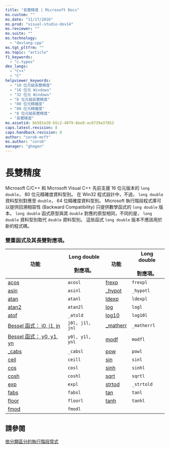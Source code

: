 ```yaml
---
title: "長雙精度 | Microsoft Docs"
ms.custom: ""
ms.date: "11/17/2016"
ms.prod: "visual-studio-dev14"
ms.reviewer: ""
ms.suite: ""
ms.technology: 
  - "devlang-cpp"
ms.tgt_pltfrm: ""
ms.topic: "article"
f1_keywords: 
  - "c.types"
dev_langs: 
  - "C++"
  - "C"
helpviewer_keywords: 
  - "10 位元組長雙精度"
  - "16 位元 Windows"
  - "32 位元 Windows"
  - "8 位元組長雙精度"
  - "80 位元精確度"
  - "80 位元精確度"
  - "8 位元組長雙精度"
  - "長雙精度"
ms.assetid: bb581e20-b5c2-4079-8ee8-ac6739a37852
caps.latest.revision: 8
caps.handback.revision: 8
author: "corob-msft"
ms.author: "corob"
manager: "ghogen"
---
```

# 長雙精度
Microsoft C\/C\+\+ 和 Microsoft Visual C\+\+ 先前支援 16 位元版本的 `long double`， 80 位元精確度資料型別。  在 Win32 程式設計中，不過， `long double` 資料型別對應至 `double`， 64 位精確度資料型別。  Microsoft 執行階段程式庫可以提供回溯相容性 \(Backward Compatibility\) 只提供數學函式的 `long double` 版本。  `long double` 函式原型與其 `double` 對應的原型相同，不同的是， `long` `double` 資料型別取代 `double` 資料型別。  這些函式 `long double` 版本不應該用於新的程式碼。  
  
### 雙重函式及其長雙對應項。  
  
|功能|Long double<br /><br /> 對應項。|功能|Long double<br /><br /> 對應項。|  
|--------|--------------------------|--------|--------------------------|  
|[acos](/visual-cpp/c-runtime-library/reference/acos-acosf-acosl)|`acosl`|[frexp](/visual-cpp/c-runtime-library/reference/frexp)|`frexpl`|  
|[asin](/visual-cpp/c-runtime-library/reference/asin-asinf-asinl)|`asinl`|[\_hypot](/visual-cpp/c-runtime-library/reference/hypot-hypotf-hypotl-hypot-hypotf-hypotl)|`_hypotl`|  
|[atan](/visual-cpp/c-runtime-library/reference/atan-atanf-atanl-atan2-atan2f-atan2l)|`atanl`|[ldexp](/visual-cpp/c-runtime-library/reference/ldexp)|`ldexpl`|  
|[atan2](/visual-cpp/c-runtime-library/reference/atan-atanf-atanl-atan2-atan2f-atan2l)|`atan2l`|[log](/visual-cpp/c-runtime-library/reference/log-logf-log10-log10f)|`logl`|  
|[atof](/visual-cpp/c-runtime-library/reference/atof-atof-l-wtof-wtof-l)|`_atold`|[log10](/visual-cpp/c-runtime-library/reference/log-logf-log10-log10f)|`log10l`|  
|[Bessel 函式： j0, j1, jn](../misc/bessel-functions-j0-j1-jn.md)|`j0l, j1l, jnl`|[\_matherr](/visual-cpp/c-runtime-library/reference/matherr)|`_matherrl`|  
|[Bessel 函式： y0, y1, yn](../Topic/Bessel%20Functions:%20_y0,%20_y1,%20_yn.md)|`y0l, y1l, ynl`|[modf](/visual-cpp/c-runtime-library/reference/modf-modff-modfl)|`modfl`|  
|[\_cabs](/visual-cpp/c-runtime-library/reference/cabs)|`_cabsl`|[pow](/visual-cpp/c-runtime-library/reference/pow-powf-powl)|`powl`|  
|[ceil](/visual-cpp/c-runtime-library/reference/ceil-ceilf-ceill)|`ceill`|[sin](/visual-cpp/c-runtime-library/reference/sin-sinf-sinl-sinh-sinhf-sinhl)|`sinl`|  
|[cos](/visual-cpp/c-runtime-library/reference/cos-cosf-cosl-cosh-coshf-coshl)|`cosl`|[sinh](/visual-cpp/c-runtime-library/reference/sin-sinf-sinl-sinh-sinhf-sinhl)|`sinhl`|  
|[cosh](/visual-cpp/c-runtime-library/reference/cos-cosf-cosl-cosh-coshf-coshl)|`coshl`|[sqrt](/visual-cpp/c-runtime-library/reference/sqrt-sqrtf-sqrtl)|`sqrtl`|  
|[exp](/visual-cpp/c-runtime-library/reference/exp-expf)|`expl`|[strtod](/visual-cpp/c-runtime-library/reference/strtod-strtod-l-wcstod-wcstod-l)|`_strtold`|  
|[fabs](/visual-cpp/c-runtime-library/reference/fabs-fabsf-fabsl)|`fabsl`|[tan](/visual-cpp/c-runtime-library/reference/tan-tanf-tanl-tanh-tanhf-tanhl)|`tanl`|  
|[floor](/visual-cpp/c-runtime-library/reference/floor-floorf-floorl)|`floorl`|[tanh](/visual-cpp/c-runtime-library/reference/tan-tanf-tanl-tanh-tanhf-tanhl)|`tanhl`|  
|[fmod](/visual-cpp/c-runtime-library/reference/fmod-fmodf)|`fmodl`|||  
  
## 請參閱  
 [依分類區分的執行階段常式](/visual-cpp/c-runtime-library/run-time-routines-by-category)